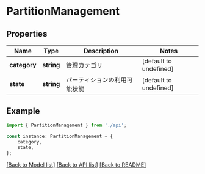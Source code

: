 # PartitionManagement


## Properties

Name | Type | Description | Notes
------------ | ------------- | ------------- | -------------
**category** | **string** | 管理カテゴリ | [default to undefined]
**state** | **string** | パーティションの利用可能状態 | [default to undefined]

## Example

```typescript
import { PartitionManagement } from './api';

const instance: PartitionManagement = {
    category,
    state,
};
```

[[Back to Model list]](../README.md#documentation-for-models) [[Back to API list]](../README.md#documentation-for-api-endpoints) [[Back to README]](../README.md)
